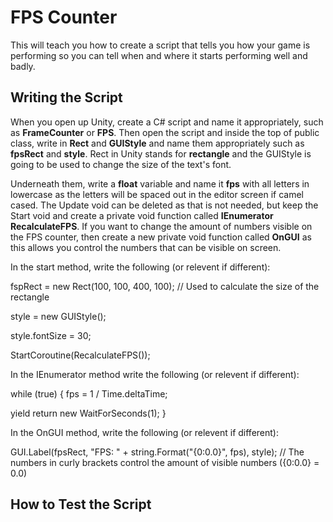 # FPS Counter
This will teach you how to create a script that tells you how your game is performing so you can tell when and where it starts performing well and badly.

## Writing the Script
When you open up Unity, create a C# script and name it appropriately, such as **FrameCounter** or **FPS**. Then open the script and inside the top of public class, write in **Rect** and **GUIStyle** and name them appropriately such as **fpsRect** and **style**. Rect in Unity stands for **rectangle** and the GUIStyle is going to be used to change the size of the text's font.

Underneath them, write a **float** variable and name it **fps** with all letters in lowercase as the letters will be spaced out in the editor screen if camel cased. The Update void can be deleted as that is not needed, but keep the Start void and create a private void function called **IEnumerator RecalculateFPS**. If you want to change the amount of numbers visible on the FPS counter, then create a new private void function called **OnGUI** as this allows you control the numbers that can be visible on screen.

In the start method, write the following (or relevent if different):

fspRect = new Rect(100, 100, 400, 100); // Used to calculate the size of the rectangle

style = new GUIStyle();

style.fontSize = 30;

StartCoroutine(RecalculateFPS());

In the IEnumerator method write the following (or relevent if different):

while (true)
{
   fps = 1 / Time.deltaTime;
   
   yield return new WaitForSeconds(1);
}

In the OnGUI method, write the following (or relevent if different):

GUI.Label(fpsRect, "FPS: " + string.Format("{0:0.0}", fps), style); // The numbers in curly brackets control the amount of visible numbers ({0:0.0} = 0.0)

## How to Test the Script
